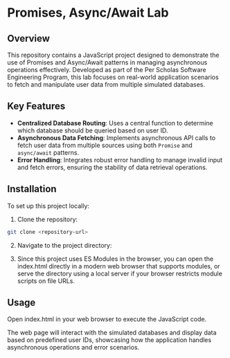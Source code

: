 # Promises, Async/Await Lab

## Overview

This repository contains a JavaScript project designed to demonstrate the use of Promises and Async/Await patterns in managing asynchronous operations effectively. Developed as part of the Per Scholas Software Engineering Program, this lab focuses on real-world application scenarios to fetch and manipulate user data from multiple simulated databases.

## Key Features

- **Centralized Database Routing**: Uses a central function to determine which database should be queried based on user ID.
- **Asynchronous Data Fetching**: Implements asynchronous API calls to fetch user data from multiple sources using both `Promise` and `async/await` patterns.
- **Error Handling**: Integrates robust error handling to manage invalid input and fetch errors, ensuring the stability of data retrieval operations.

## Installation

To set up this project locally:

1. Clone the repository:

```bash
git clone <repository-url>
```

2. Navigate to the project directory:

3. Since this project uses ES Modules in the browser, you can open the index.html directly in a modern web browser that supports modules, or serve the directory using a local server if your browser restricts module scripts on file URLs.

## Usage

Open index.html in your web browser to execute the JavaScript code.

The web page will interact with the simulated databases and display data based on predefined user IDs, showcasing how the application handles asynchronous operations and error scenarios.
